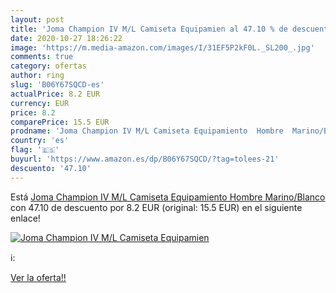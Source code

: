 ```yaml
---
layout: post
title: 'Joma Champion IV M/L Camiseta Equipamien al 47.10 % de descuento'
date: 2020-10-27 18:26:22
image: 'https://m.media-amazon.com/images/I/31EF5P2kF0L._SL200_.jpg'
comments: true
category: ofertas
author: ring
slug: 'B06Y67SQCD-es'
actualPrice: 8.2 EUR
currency: EUR
price: 8.2
comparePrice: 15.5 EUR
prodname: 'Joma Champion IV M/L Camiseta Equipamiento  Hombre  Marino/Blanco'
country: 'es'
flag: '🇪🇸'
buyurl: 'https://www.amazon.es/dp/B06Y67SQCD/?tag=tolees-21'
descuento: '47.10'
---
```


Está [Joma Champion IV M/L Camiseta Equipamiento  Hombre  Marino/Blanco](https://www.amazon.es/dp/B06Y67SQCD/?tag=tolees-21) con 47.10 de descuento por 8.2 EUR (original: 15.5 EUR) en el siguiente enlace!

[![Joma Champion IV M/L Camiseta Equipamien](https://m.media-amazon.com/images/I/31EF5P2kF0L._SL200_.jpg)](https://www.amazon.es/dp/B06Y67SQCD/?tag=tolees-21)

ℹ️:


[Ver la oferta!!](https://www.amazon.es/dp/B06Y67SQCD/?tag=tolees-21)
